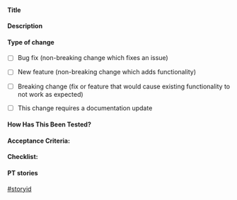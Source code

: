 #### Title
<!-- A short description of what needs to be done. -->

#### Description
<!-- Why is it needed? Does it help the team go faster or is it a dependency that could cause problems in the codebase if it’s not done? -->

<!-- Note: Every story title should include the word ‘should’ as opposed to ‘can’. e.g. It’s unclear whether the story “User can delete comment” is a feature or a bug. “User should be able to delete comment” or “User should not be able to delete comment” are much clearer: the former is a feature, the latter a bug. -->


#### Type of change

- [ ] Bug fix (non-breaking change which fixes an issue) 

- [ ] New feature (non-breaking change which adds functionality) 


- [ ] Breaking change (fix or feature that would cause existing functionality to not work as expected) 


- [ ] This change requires a documentation update


#### How Has This Been Tested?

#### Acceptance Criteria: 
<!-- THis section is applicable to tasks -->
<!-- These should include conditions that must be met for the chore to be accepted. -->

#### Checklist:


#### PT stories
[#storyid](https://www.pivotaltracker.com/story/show/<pt:storyid>)